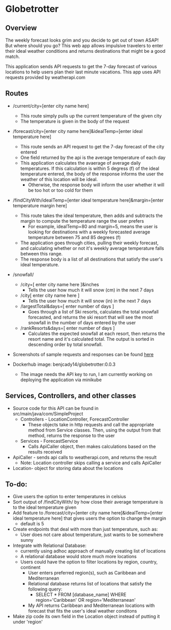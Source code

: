 # Globetrotter
## Overview
The weekly forecast looks grim and you decide to get out of town ASAP! But where should you go?
This web app allows impulsive travelers to enter their ideal weather conditions and returns destinations that might be a good match.

This application sends API requests to get the 7-day forecast of various locations to help users plan their last minute vacations.
This app uses API requests provided by weatherapi.com

## Routes
* /current/city=[enter city name here]
  * This route simply pulls up the current temperature of the given city
  * The temperature is given in the body of the request
* /forecast/city=[enter city name here]&idealTemp=[enter ideal temperature here]
  * This route sends an API request to get the 7-day forecast of the city entered
  * One field returned by the api is the average temperature of each day
  * This application calculates the avaerage of average daily temperatures. If this calculation is within 5 degress (f) of the ideal temperature entered, the body of the response informs the user the weather of this location will be ideal.
    * Otherwise, the response body will inform the user whether it will be too hot or too cold for them
* /findCityWith/idealTemp=[enter ideal temperature here]&margin=[enter temperature margin here]
  * This route takes the ideal temperature, then adds and subtracts the margin to compute the temperature range the user prefers
    * For example, idealTemp=80 and margin=5, means the user is looking for destinations with a weekly forecasted average temperature between 75 and 85 degrees (f)
  * The application goes through cities, pulling their weekly forecast, and calculating whether or not it's weekly average temperature falls between this range.
  * The response body is a list of all destinations that satisfy the user's ideal temperature.
  
* /snowfall/
  * /city=[ enter city name here ]&inches
    * Tells the user how much it will snow (cm) in the next 7 days
  * /city[ enter city name here ]
    * Tells the user how much it will snow (in) in the next 7 days
  * /largestTotal&days=[ enter number of days ]
    * Goes through a list of Ski resorts, calculates the total snowfall forecasted, and returns the ski resort that will see the most snowfall in the number of days entered by the user
   * /rankResorts&days=[ enter number of days ]
     * Calculates the expected snowfall at each resort, then returns the resort name and it's calculated total. The output is sorted in descending order by total snowfall.
  
* Screenshots of sample requests and responses can be found [here](https://github.com/bennett-cady/Globetrotter/issues/1)
* Dockerhub image: benjcady14/globetrotter:0.0.3
  * The image needs the API key to run, I am currently working on deploying the application via minikube
 
  
## Services, Controllers, and other classes
* Source code for this API can be found in src/main/java/com/SimpleProject
  * Controllers - LocationController, ForecastController
    * These objects take in http requests and call the appropriate method from Service classes. Then, using the output from that method, returns the response to the user
  * Services - ForecastService
    * Calls ApiCaller object, then makes calculations based on the results received
 * ApiCaller - sends api calls to weatherapi.com, and returns the result
    * Note: Location controller skips calling a service and calls ApiCaller
 * Location- object for storing data about the locations


## To-do:
* Give users the option to enter temperatures in celsius
* Sort output of /findCityWith/ by how close their average temperature is to the ideal temperature given
* Add feature to /forecast/city=[enter city name here]&idealTemp=[enter ideal temperature here] that gives users the option to change the margin
  * default is 5
* Create endpoints that deal with more than just temperature, such as:
  * User does not care about temperature, just wants to be somewhere sunny
* Integrate with Relational Database:
  * currently using adhoc approach of manually creating list of locations
  * A relational database would store much more locations
  * Users could have the option to filter locations by region, country, continent
    * User enters preferred region(s), such as Caribbean and Mediterranean
    * Relational database returns list of locations that satisfy the following query:
      * SELECT * FROM [database_name] WHERE region='Caribbean' OR region='Mediterranean'
    * My API returns Caribbean and Mediterranean locations with forecast that fits the user's ideal weather conditons
 * Make zip code its own field in the Location object instead of putting it under 'region'

